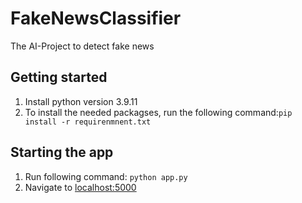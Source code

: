 # FakeNewsClassifier

The AI-Project to detect fake news

## Getting started

1. Install python version 3.9.11
2. To install the needed packagses, run the following command:```pip install -r requirenmnent.txt```

## Starting the app

1. Run following command: ```python app.py```
2. Navigate to [localhost:5000](http://localhost:5000/)
